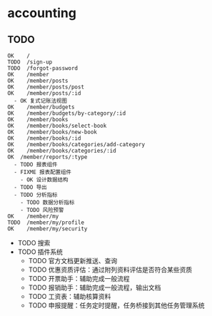 # accounting

## TODO

```
OK    /
TODO  /sign-up
TODO  /forgot-password
OK    /member
OK    /member/posts
OK    /member/posts/post
OK    /member/posts/:id
  - OK 复式记账法视图
OK    /member/budgets
OK    /member/budgets/by-category/:id
OK    /member/books
OK    /member/books/select-book
OK    /member/books/new-book
OK    /member/books/:id
OK    /member/books/categories/add-category
OK    /member/books/categories/:id
OK  /member/reports/:type
  - TODO 报表组件
  - FIXME 报表配置组件
    - OK 设计数据结构
  - TODO 导出
  - TODO 分析指标
    - TODO 数据分析指标
    - TODO 风险预警
OK    /member/my
TODO  /member/my/profile
OK    /member/my/security
```

- TODO 搜索
- TODO 插件系统
  - TODO 官方文档更新推送、查询
  - TODO 优惠资质评估：通过附列资料评估是否符合某些资质
  - TODO 开票助手：辅助完成一般流程
  - TODO 报销助手：辅助完成一般流程，输出文档
  - TODO 工资表：辅助核算资料
  - TODO 申报提醒：任务定时提醒，任务桥接到其他任务管理系统
